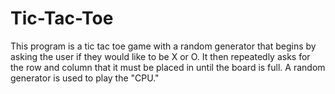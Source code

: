 # Tic-Tac-Toe

This program is a tic tac toe game with a random generator that begins by asking the user if they would like to be X or O. It then repeatedly asks for the row and column that it must be placed in until the board is full. A random generator is used to play the "CPU."
